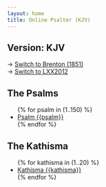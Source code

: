 ```yaml
---
layout: home
title: Online Psalter (KJV)
---
```


## Version: KJV
→ [Switch to Brenton (1851)](/)  
→ [Switch to LXX2012](/lxx2012/)

## The Psalms
<ul id="psalms">
    {% for psalm in (1..150) %}
        <li><a href="psalm/{{psalm}}/">Psalm {{psalm}}</a></li>
    {% endfor %}
</ul>

## The Kathisma
<ul id="kathisma">
    {% for kathisma in (1..20) %}
        <li><a href="kathisma/{{kathisma}}/">Kathisma {{kathisma}}</a></li>
    {% endfor %}
</ul>
